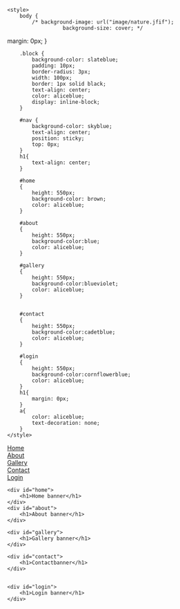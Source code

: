 <!DOCTYPE html>
<html lang="en">

<head>
    <meta charset="UTF-8">
    <meta http-equiv="X-UA-Compatible" content="IE=edge">
    <meta name="viewport" content="width=device-width, initial-scale=1.0">
    <title>Document</title>

    <style>
        body {
            /* background-image: url("image/nature.jfif");
                      background-size: cover; */
margin: 0px;
        }

        .block {
            background-color: slateblue;
            padding: 10px;
            border-radius: 3px;
            width: 100px;
            border: 1px solid black;
            text-align: center;
            color: aliceblue;
            display: inline-block;
        }

        #nav {
            background-color: skyblue;
            text-align: center;
            position: sticky;
            top: 0px;
        }
        h1{
            text-align: center;
        }

        #home
        {
            height: 550px;
            background-color: brown;
            color: aliceblue;
        }
        
        #about
        {
            height: 550px;
            background-color:blue;
            color: aliceblue;
        }
        
        #gallery
        {
            height: 550px;
            background-color:blueviolet;
            color: aliceblue;
        }

        
        #contact
        {
            height: 550px;
            background-color:cadetblue;
            color: aliceblue;
        }
        
        #login
        {
            height: 550px;
            background-color:cornflowerblue;
            color: aliceblue;
        }
        h1{
            margin: 0px;
        }
        a{
            color: aliceblue;
            text-decoration: none;
        }
    </style>
</head>

<body>
    <div id="nav">
        <div class="block"><a href="#home">Home</a></div>
        <div class="block"><a href="#about">About</a></div>
        <div class="block"><a href="#gallery">Gallery</a></div>
        <div class="block"><a href="#contact">Contact</a></div>
        <div class="block"><a href="#login">Login</a></div>
    </div>


    <div id="home">
        <h1>Home banner</h1>
    </div>
    <div id="about">
        <h1>About banner</h1>
    </div>

    <div id="gallery">
        <h1>Gallery banner</h1>
    </div>

    <div id="contact">
        <h1>Contactbanner</h1>
    </div>

   
    <div id="login">
        <h1>Login banner</h1>
    </div>
</body>

</html>
